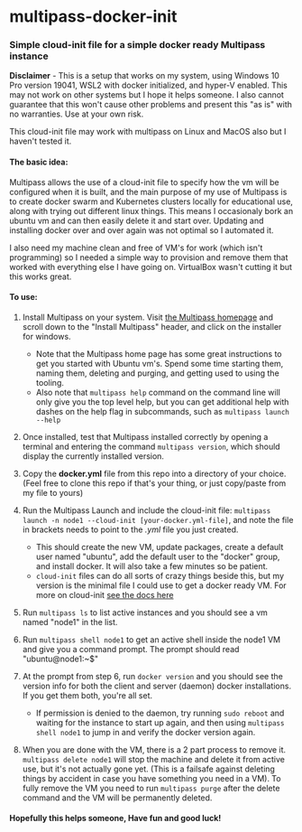 # multipass-docker-init
### Simple cloud-init file for a simple docker ready Multipass instance

**Disclaimer** - This is a setup that works on my system, using Windows 10 Pro version 19041, WSL2 with docker initialized, and hyper-V enabled. This may not work on other systems but I hope it helps someone. I also cannot guarantee that this won't cause other problems and present this "as is" with no warranties. Use at your own risk. 

This cloud-init file may work with multipass on Linux and MacOS also but I haven't tested it. 

#### The basic idea:

Multipass allows the use of a cloud-init file to specify how the vm will be configured when it is built, and the main purpose of my use of Multipass is to create docker swarm and Kubernetes clusters locally for educational use, along with trying out different linux things. This means I occasionaly bork an ubuntu vm and can then easily delete it and start over. Updating and installing docker over and over again was not optimal so I automated it. 

I also need my machine clean and free of VM's for work (which isn't programming) so I needed a simple way to provision and remove them that worked with everything else I have going on. VirtualBox wasn't cutting it but this works great. 

#### To use: 

1. Install Multipass on your system. Visit [the Multipass homepage](https://multipass.run/ "Multipass homepage") and scroll down to the "Install Multipass" header, and click on the installer for windows. 

    - Note that the Multipass home page has some great instructions to get you started with Ubuntu vm's. Spend some time starting them, naming them, deleting and purging, and getting used to using the tooling. 
    - Also note that `multipass help` command on the command line will only give you the top level help, but you can get additional help with dashes on the help flag in subcommands, such as `multipass launch --help`

2. Once installed, test that Multipass installed correctly by opening a terminal and entering the command `multipass version`, which should display the currently installed version. 

3. Copy the **docker.yml** file from this repo into a directory of your choice. (Feel free to clone this repo if that's your thing, or just copy/paste from my file to yours)

4. Run the Multipass Launch and include the cloud-init file: `multipass launch -n node1 --cloud-init [your-docker.yml-file]`, and note the file in brackets needs to point to the *.yml* file you just created. 
    - This should create the new VM, update packages, create a default user named "ubuntu", add the default user to the "docker" group, and install docker. It will also take a few minutes so be patient. 
    - `cloud-init` files can do all sorts of crazy things beside this, but my version is the minimal file I could use to get a docker ready VM. For more on cloud-init [see the docs here](https://cloudinit.readthedocs.io/en/latest/topics/examples.html "cloud-init documentation site")

5. Run `multipass ls` to list active instances and you should see a vm named "node1" in the list. 

6. Run `multipass shell node1` to get an active shell inside the node1 VM and give you a command prompt. The prompt should read "ubuntu@node1:~$"

7. At the prompt from step 6, run `docker version` and you should see the version info for both the client and server (daemon) docker installations. If you get them both, you're all set.  
    - If permission is denied to the daemon, try running `sudo reboot` and waiting for the instance to start up again, and then using `multipass shell node1` to jump in and verify the docker version again.

8. When you are done with the VM, there is a 2 part process to remove it. `multipass delete node1` will stop the machine and delete it from active use, but it's not actually gone yet. (This is a failsafe against deleting things by accident in case you have something you need in a VM). To fully remove the VM you need to run `multipass purge` after the delete command and the VM will be permanently deleted. 


#### Hopefully this helps someone, Have fun and good luck! 
